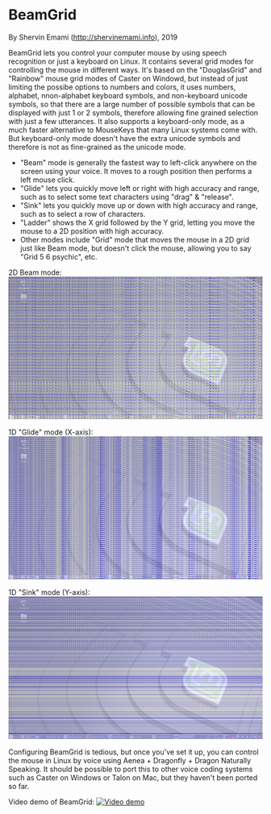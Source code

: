 # BeamGrid
By Shervin Emami (http://shervinemami.info), 2019

BeamGrid lets you control your computer mouse by using speech recognition or just a keyboard on Linux. It contains several grid modes for controlling the mouse in different ways.
It's based on the "DouglasGrid" and "Rainbow" mouse grid modes of Caster on Windowd, but instead of just limiting the possibe options to numbers and colors, it uses numbers, alphabet, nnon-alphabet keyboard symbols, and non-keyboard unicode symbols, so that there are a large number of possible symbols that can be displayed with just 1 or 2 symbols, therefore allowing fine grained selection with just a few utterances. It also supports a keyboard-only mode, as a much faster alternative to MouseKeys that many Linux systems come with. But keyboard-only mode doesn't have the extra unicode symbols and therefore is not as fine-grained as the unicode mode.

* "Beam" mode is generally the fastest way to left-click anywhere on the screen using your voice. It moves to a rough position then performs a left mouse click.
* "Glide" lets you quickly move left or right with high accuracy and range, such as to select some text characters using "drag" & "release".
* "Sink" lets you quickly move up or down with high accuracy and range, such as to select a row of characters.
* "Ladder" shows the X grid followed by the Y grid, letting you move the mouse to a 2D position with high accuracy.
* Other modes include "Grid" mode that moves the mouse in a 2D grid just like Beam mode, but doesn't click the mouse, allowing you to say "Grid 5 6 psychic", etc.

2D Beam mode:
![Screenshot of the 2D "Beam" mouse grid](https://raw.githubusercontent.com/shervinemami/BeamGrid/master/Screenshots/2D_grid.png "Screenshot of the 2D Beam mouse grid")

1D "Glide" mode (X-axis):
![Screenshot of the 1D "Glide" X-axis mouse grid](https://raw.githubusercontent.com/shervinemami/BeamGrid/master/Screenshots/X_grid.png "Screenshot of the 1D Glide X-axis mouse grid")

1D "Sink" mode (Y-axis):
![Screenshot of the 1D "Sink" Y-axis mouse grid](https://raw.githubusercontent.com/shervinemami/BeamGrid/master/Screenshots/Y_grid.png "Screenshot of the 1D Sink Y-axis mouse grid")

Configuring BeamGrid is tedious, but once you've set it up, you can control the mouse in Linux by voice using Aenea + Dragonfly + Dragon Naturally Speaking.
It should be possible to port this to other voice coding systems such as Caster on Windows or Talon on Mac, but they haven't been ported so far.

Video demo of BeamGrid:
[![Video demo](https://img.youtube.com/vi/xbdwNQfrlKI/0.jpg "Video demo")](https://youtu.be/xbdwNQfrlKI)

